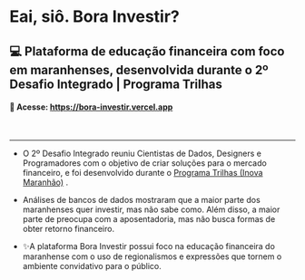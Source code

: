 # Eai, siô. Bora Investir?
## 💻 Plataforma de educação financeira com foco em maranhenses, desenvolvida durante o 2º Desafio Integrado | Programa Trilhas

#### 🔗 Acesse: https://bora-investir.vercel.app
<br>

___

- O 2º Desafio Integrado reuniu Cientistas de Dados, Designers e Programadores com o objetivo de criar soluções para o mercado financeiro, e foi desenvolvido durante o <a href="https://www.inova.ma.gov.br/trilhas" target="_blank">Programa Trilhas (Inova Maranhão)</a> .

- Análises de bancos de dados mostraram que a maior parte dos maranhenses quer investir, mas não sabe como. Além disso, a maior parte de preocupa com a aposentadoria, mas não busca formas de obter retorno financeiro.

- ✨A plataforma Bora Investir possui foco na educação financeira do maranhense com o uso de regionalismos e expressões que tornem o ambiente convidativo para o público.
